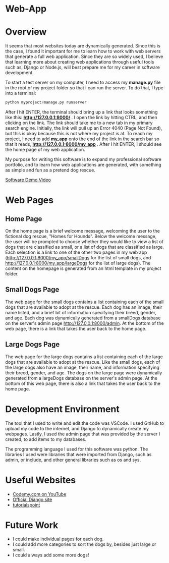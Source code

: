# Web-App

# Overview

It seems that most websites today are dynamically generated. Since this is the case, I found it important for me to learn how to work with web servers that generate a full web application. Since they are so widely used, I believe that learning more about creating web applications through useful tools such as, Django or Node.js, will best prepare me for my career in software development. 

To start a test server on my computer, I need to access my __manage.py__ file in the root of my project folder so that I can run the server. To do that, I type into a terminal:

```python
python myproject/manage.py runserver
```
After I hit ENTER, the terminal should bring up a link that looks something like this: __http://127.0.0.1:8000/__ . I open the link by hitting CTRL, and then clicking on the link. The link should take me to a new tab in my primary search engine. Initially, the link will pull up an Error 4040 (Page Not Found), but this is okay because this is not where my project is at. To reach my project, I need to add __my_app__ onto the end of the link in the search bar so that it reads, __http://127.0.0.1:8000/my_app__ . After I hit ENTER, I should see the home page of my web application. 

My purpose for writing this software is to expand my professional software portfolio, and to learn how web applications are generated, with something as simple and fun as a pretend dog rescue. 

[Software Demo Video](https://www.youtube.com/watch?v=7tBij_IXgtI)

# Web Pages

## Home Page

On the home page is a brief welcome message, welcoming the user to the fictional dog rescue, "Homes for Hounds". Below the welcome message, the user will be prompted to choose whether they would like to view a list of dogs that are classified as small, or a list of dogs that are classified as large. Each selection is a link to one of the other two pages in my web app (http://127.0.0.1:8000/my_app/smallDogs for the list of small dogs, and http://127.0.0.1:8000/my_app/largeDogs for the list of large dogs). The content on the homepage is generated from an html template in my project folder.

## Small Dogs Page

The web page for the small dogs contains a list containing each of the small dogs that are available to adopt at the rescue. Each dog has an image, their name listed, and a brief bit of information specifying their breed, gender, and age. Each dog was dynamically generated from a smallDogs database on the server's admin page http://127.0.0.1:8000/admin. At the bottom of the web page, there is a link that takes the user back to the home page.

## Large Dogs Page

The web page for the large dogs contains a list containing each of the large dogs that are available to adopt at the rescue. Like the small dogs, each of the large dogs also have an image, their name, and information specifying their breed, gender, and age. The dogs on the large page were dynamically generated from a largeDogs database on the server's admin page. At the bottom of this web page, there is also a link that takes the user back to the home page. 

# Development Environment

The tool that I used to write and edit the code was VSCode. I used GitHub to upload my code to the internet, and Django to dynamically create my webpages. Lastly, I used the admin page that was provided by the server I created, to add items to my databases.

The programming language I used for this software was python. The libraries I used were libraries that were imported from Django, such as admin, or include, and other general libraries such as os and sys. 

# Useful Websites

* [Codemy.com on YouTube](https://www.youtube.com/watch?v=O5YkEFLXcRg)
* [Official Django site](https://docs.djangoproject.com/en/3.0/contents/)
* [tutorialspoint](https://www.tutorialspoint.com/django/index.htm)

# Future Work

* I could make individual pages for each dog.
* I could add more categories to sort the dogs by, besides just large or small.
* I could always add some more dogs!
